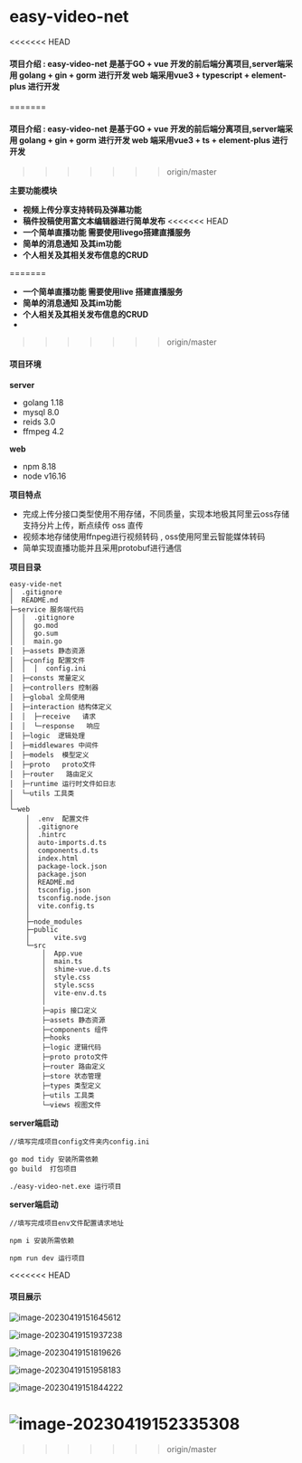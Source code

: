 # easy-video-net

<<<<<<< HEAD
#### **项目介绍** : easy-video-net 是基于GO + vue 开发的前后端分离项目,server端采用 golang + gin + gorm 进行开发 web 端采用vue3 + typescript + element-plus 进行开发
=======
#### **项目介绍** : easy-video-net 是基于GO + vue 开发的前后端分离项目,server端采用 golang + gin + gorm 进行开发 web 端采用vue3 + ts + element-plus 进行开发
>>>>>>> origin/master




**主要功能模块**
- **视频上传分享支持转码及弹幕功能**
- **稿件投稿使用富文本编辑器进行简单发布**
<<<<<<< HEAD
- **一个简单直播功能 需要使用livego搭建直播服务**
- **简单的消息通知 及其im功能**
- **个人相关及其相关发布信息的CRUD**

=======
- **一个简单直播功能 需要使用live 搭建直播服务**
- **简单的消息通知 及其im功能**
- **个人相关及其相关发布信息的CRUD**
- 
>>>>>>> origin/master

#### 项目环境 

**server**
-  golang  1.18
-  mysql  8.0
-  reids  3.0
-  ffmpeg  4.2

**web**
-  npm 8.18
-  node v16.16

**项目特点**
- 完成上传分接口类型使用不用存储，不同质量，实现本地极其阿里云oss存储 支持分片上传，断点续传 oss 直传
- 视频本地存储使用ffnpeg进行视频转码 , oss使用阿里云智能媒体转码
- 简单实现直播功能并且采用protobuf进行通信

**项目目录**

```
easy-vide-net
│  .gitignore 
│  README.md  
├─service 服务端代码
│  │  .gitignore
│  │  go.mod
│  │  go.sum
│  │  main.go   
│  ├─assets 静态资源
│  ├─config 配置文件
│  │  │  config.ini
│  ├─consts 常量定义
│  ├─controllers 控制器
│  ├─global 全局使用
│  ├─interaction 结构体定义
│  │  ├─receive   请求  
│  │  └─response   响应
│  ├─logic  逻辑处理
│  ├─middlewares 中间件
│  ├─models  模型定义
│  ├─proto   proto文件
│  ├─router   路由定义
│  ├─runtime 运行时文件如日志
│  └─utils 工具类
│              
└─web
    │  .env  配置文件
    │  .gitignore
    │  .hintrc
    │  auto-imports.d.ts
    │  components.d.ts
    │  index.html
    │  package-lock.json
    │  package.json
    │  README.md
    │  tsconfig.json
    │  tsconfig.node.json
    │  vite.config.ts
    │  
    ├─node_modules
    ├─public
    │      vite.svg  
    └─src
        │  App.vue 
        │  main.ts
        │  shime-vue.d.ts
        │  style.css
        │  style.scss
        │  vite-env.d.ts
        │   
        ├─apis 接口定义
        ├─assets 静态资源
        ├─components 组件
        ├─hooks 
        ├─logic 逻辑代码
        ├─proto proto文件
        ├─router 路由定义
        ├─store 状态管理
        ├─types 类型定义
        ├─utils 工具类
        └─views 视图文件
```

**server端启动**
```
//填写完成项目config文件夹内config.ini

go mod tidy 安装所需依赖
go build  打包项目

./easy-video-net.exe 运行项目
```

**server端启动**
```
//填写完成项目env文件配置请求地址

npm i 安装所需依赖

npm run dev 运行项目
```

<<<<<<< HEAD
#### **项目展示**

![image-20230419151645612](D:\GoStudy\easy-video-net\docs\image-20230419151645612.png)





![image-20230419151937238](D:\GoStudy\easy-video-net\docs\image-20230419151937238.png)

![image-20230419151819626](D:\GoStudy\easy-video-net\docs\image-20230419151819626.png)

![image-20230419151958183](D:\GoStudy\easy-video-net\docs\image-20230419151958183.png)

![image-20230419151844222](D:\GoStudy\easy-video-net\docs\image-20230419151844222.png)

![image-20230419152335308](D:\GoStudy\easy-video-net\docs\image-20230419152335308.png)
=======
>>>>>>> origin/master
